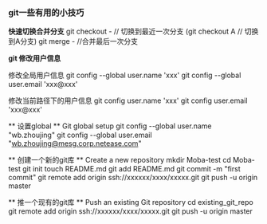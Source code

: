 ### git一些有用的小技巧

**快速切换合并分支**
git checkout -  // 切换到最近一次分支 (git checkout A  // 切换到A分支)
git merge -     //合并最后一次分支


**git 修改用户信息**

修改全局用户信息
git config --global user.name 'xxx'
git config --global user.email 'xxx@xxx'

修改当前路径下的用户信息
git config user.name 'xxx'
git config user.email 'xxx@xxx'


** 设置global **
Git global setup
git config --global user.name "wb.zhoujing"
git config --global user.email "wb.zhoujing@mesg.corp.netease.com"

** 创建一个新的git库 **
Create a new repository
mkdir Moba-test
cd Moba-test
git init
touch README.md
git add README.md
git commit -m "first commit"
git remote add origin ssh://xxxxxx/xxxx/xxxxx.git
git push -u origin master

** 推一个现有的git库 **
Push an existing Git repository
cd existing_git_repo 
git remote add origin ssh://xxxxxx/xxxx/xxxxx.git
git push -u origin master